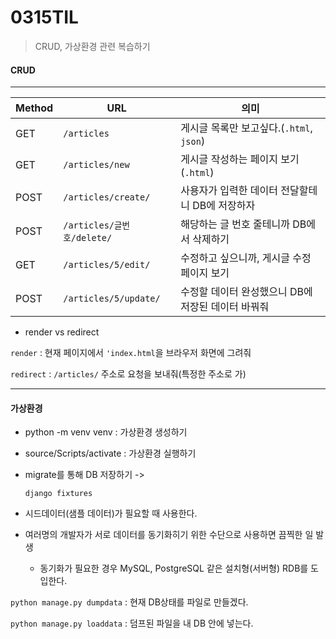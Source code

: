 # 0315TIL

> CRUD, 가상환경 관련 복습하기

#### CRUD

---

| Method | URL                        | 의미                                               |
| ------ | -------------------------- | -------------------------------------------------- |
| GET    | `/articles`                | 게시글 목록만 보고싶다.(`.html`, `json`)           |
| GET    | `/articles/new`            | 게시글 작성하는 페이지 보기(`.html`)               |
| POST   | `/articles/create/`        | 사용자가 입력한 데이터 전달할테니 DB에 저장하자    |
| POST   | `/articles/글번호/delete/` | 해당하는 글 번호 줄테니까 DB에서 삭제하기          |
| GET    | `/articles/5/edit/`        | 수정하고 싶으니까, 게시글 수정 페이지 보기         |
| POST   | `/articles/5/update/`      | 수정할 데이터 완성했으니 DB에 저장된 데이터 바꿔줘 |

* render vs redirect

`render` : 현재 페이지에서 `'index.html`을 브라우저 화면에 그려줘

`redirect` : `/articles/` 주소로 요청을 보내줘(특정한 주소로 가)

---

#### 가상환경

* python -m venv venv : 가상환경 생성하기

* source/Scripts/activate : 가상환경 실행하기

* migrate를 통해 DB 저장하기 -> 

  `django fixtures`

* 시드데이터(샘플 데이터)가 필요할 때 사용한다.
* 여러명의 개발자가 서로 데이터를 동기화히기 위한 수단으로 사용하면 끔찍한 일 발생

  * 동기화가 필요한 경우 MySQL, PostgreSQL 같은 설치형(서버형) RDB를 도입한다.

`python manage.py dumpdata` : 현재 DB상태를 파일로 만들겠다.

`python manage.py loaddata` : 덤프된 파일을 내 DB 안에 넣는다.